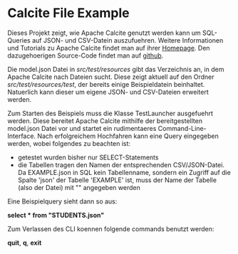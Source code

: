 # Calcite File Example

Dieses Projekt zeigt, wie Apache Calcite genutzt werden kann um SQL-Queries auf JSON- und CSV-Datein auszufuehren.
Weitere Informationen und Tutorials zu Apache Calcite findet man auf ihrer [Homepage](https://calcite.apache.org/). Den dazugehoerigen Source-Code findet man auf [github](https://github.com/apache/calcite).

Die model.json Datei in *src/test/resources* gibt das Verzeichnis an, in dem Apache Calcite nach Dateien sucht. Diese zeigt aktuell auf den Ordner *src/test/resources/test*, der bereits einige Beispieldatein beinhaltet.
Natuerlich kann dieser um eigene JSON- und CSV-Dateien erweitert werden. 

Zum Starten des Beispiels muss die Klasse TestLauncher ausgefuehrt werden. Diese bereitet Apache Calcite mithilfe der bereitgestellten model.json Datei vor und startet ein rudimentaeres Command-Line-Interface.
Nach erfolgreichem Hochfahren kann eine Query eingegeben werden, wobei folgendes zu beachten ist:
- getestet wurden bisher nur SELECT-Statements
- die Tabellen tragen den Namen der entsprechenden CSV/JSON-Datei. Da EXAMPLE.json in SQL kein Tabellenname, sondern ein Zugriff auf die Spalte 'json' der Tabelle 'EXAMPLE' ist, 
muss der Name der Tabelle (also der Datei) mit "" angegeben werden

Eine Beispielquery sieht dann so aus:  

**select * from "STUDENTS.json"**

Zum Verlassen des CLI koennen folgende commands benutzt werden:  
  
**quit**, **q**, **exit**
 



